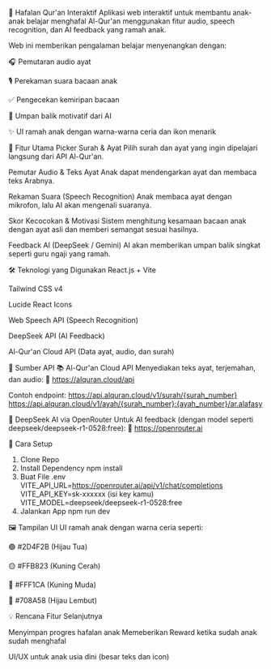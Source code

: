 📖 Hafalan Qur'an Interaktif
Aplikasi web interaktif untuk membantu anak-anak belajar menghafal Al-Qur'an menggunakan fitur audio, speech recognition, dan AI feedback yang ramah anak.

Web ini memberikan pengalaman belajar menyenangkan dengan:

🎧 Pemutaran audio ayat

🎙️ Perekaman suara bacaan anak

✅ Pengecekan kemiripan bacaan

🤖 Umpan balik motivatif dari AI

✨ UI ramah anak dengan warna-warna ceria dan ikon menarik

🚀 Fitur Utama
Picker Surah & Ayat
Pilih surah dan ayat yang ingin dipelajari langsung dari API Al-Qur'an.

Pemutar Audio & Teks Ayat
Anak dapat mendengarkan ayat dan membaca teks Arabnya.

Rekaman Suara (Speech Recognition)
Anak membaca ayat dengan mikrofon, lalu AI akan mengenali suaranya.

Skor Kecocokan & Motivasi
Sistem menghitung kesamaan bacaan anak dengan ayat asli dan memberi semangat sesuai hasilnya.

Feedback AI (DeepSeek / Gemini)
AI akan memberikan umpan balik singkat seperti guru ngaji yang ramah.

🛠️ Teknologi yang Digunakan
React.js + Vite

Tailwind CSS v4

Lucide React Icons

Web Speech API (Speech Recognition)

DeepSeek API (AI Feedback)

Al-Qur'an Cloud API (Data ayat, audio, dan surah)

🔗 Sumber API
📚 Al-Qur'an Cloud API
Menyediakan teks ayat, terjemahan, dan audio:
🔗 https://alquran.cloud/api

Contoh endpoint:
https://api.alquran.cloud/v1/surah/{surah_number}
https://api.alquran.cloud/v1/ayah/{surah_number}:{ayah_number}/ar.alafasy

🤖 DeepSeek AI via OpenRouter
Untuk AI feedback (dengan model seperti deepseek/deepseek-r1-0528:free):
🔗 https://openrouter.ai

📝 Cara Setup
1. Clone Repo
2. Install Dependency
npm install
3. Buat File .env
VITE_API_URL=https://openrouter.ai/api/v1/chat/completions
VITE_API_KEY=sk-xxxxxx (isi key kamu)
VITE_MODEL=deepseek/deepseek-r1-0528:free
3. Jalankan App
npm run dev

🖼️ Tampilan UI
UI ramah anak dengan warna ceria seperti:

🟢 #2D4F2B (Hijau Tua)

🟡 #FFB823 (Kuning Cerah)

🧡 #FFF1CA (Kuning Muda)

💚 #708A58 (Hijau Lembut)

💡 Rencana Fitur Selanjutnya

Menyimpan progres hafalan anak
Memeberikan Reward ketika sudah anak sudah menghafal

UI/UX untuk anak usia dini (besar teks dan icon)